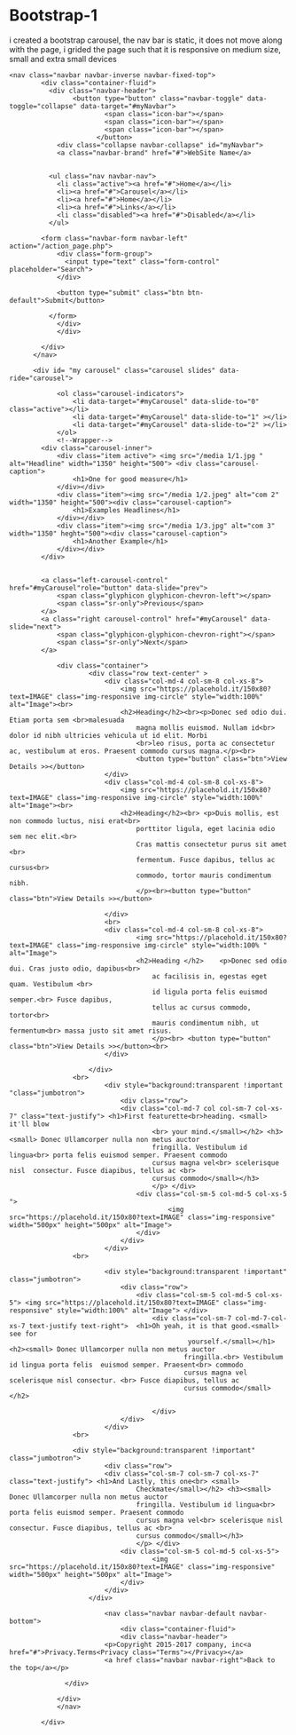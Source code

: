 # Bootstrap-1
i created a bootstrap carousel, the nav bar is static, it does not move along with the page, i grided the page such that it is responsive on medium size, small and extra small devices
<!DOCTYPE html>
<html lang="en">
<head>
    <meta charset="UTF-8">
    <meta name="viewport" content="width=device-width, initial-scale=1.0">
    <meta http-equiv="X-UA-Compatible" content="ie=edge">
    <link href="https://maxcdn.bootstrapcdn.com/bootstrap/3.4.0/css/bootstrap.min.css"  rel="stylesheet">
    <script src="https://ajax.googleapis.com/ajax/libs/jquery/3.3.1/jquery.min.js"></script>
    <script src="https://maxcdn.bootstrapcdn.com/bootstrap/3.4.0/js/bootstrap.min.js"></script>
    <title>Bootstrap site </title>

<style>

</style>
    
    
</head>
<body>

    <nav class="navbar navbar-inverse navbar-fixed-top">
            <div class="container-fluid">
              <div class="navbar-header">
                    <button type="button" class="navbar-toggle" data-toggle="collapse" data-target="#myNavbar">
                            <span class="icon-bar"></span>
                            <span class="icon-bar"></span>
                            <span class="icon-bar"></span> 
                          </button>
                <div class="collapse navbar-collapse" id="myNavbar">
                <a class="navbar-brand" href="#">WebSite Name</a>
              
              
              <ul class="nav navbar-nav">
                <li class="active"><a href="#">Home</a></li>
                <li><a href="#">Carousel</a></li>
                <li><a href="#">Home</a></li>
                <li><a href="#">Links</a></li>
                <li class="disabled"><a href="#">Disabled</a></li>
              </ul>
            
            <form class="navbar-form navbar-left" action="/action_page.php">
                <div class="form-group">
                  <input type="text" class="form-control" placeholder="Search">
                </div>
                
                <button type="submit" class="btn btn-default">Submit</button>
            
              </form>
                </div>
                </div>
              
            </div>
          </nav>

          <div id= "my carousel" class="carousel slides" data-ride="carousel">
            
                <ol class="carousel-indicators">
                    <li data-target="#myCarousel" data-slide-to="0" class="active"></li>
                    <li data-target="#myCarousel" data-slide-to="1" ></li>
                    <li data-target="#myCarousel" data-slide-to="2" ></li>
                </ol>
                <!--Wrapper-->
            <div class="carousel-inner">
                <div class="item active"> <img src="/media 1/1.jpg " alt="Headline" width="1350" height="500"> <div class="carousel-caption">
                    <h1>One for good measure</h1>
                </div></div>
                <div class="item"><img src="/media 1/2.jpeg" alt="com 2" width="1350" height="500"><div class="carousel-caption">
                    <h1>Examples Headlines</h1>
                </div></div>
                <div class="item"><img src="/media 1/3.jpg" alt="com 3" width="1350" heght="500"><div class="carousel-caption">
                    <h1>Another Example</h1>
                </div></div>
            </div>

    
            <a class="left-carousel-control" href="#myCarousel"role="button" data-slide="prev">
                <span class="glyphicon glyphicon-chevron-left"></span>
                <span class="sr-only">Previous</span>
            </a>
            <a class="right carousel-control" href="#myCarousel" data-slide="next">
                <span class="glyphicon-glyphicon-chevron-right"></span>
                <span class="sr-only">Next</span>
            </a>
          
                <div class="container">    
                        <div class="row text-center" >
                            <div class="col-md-4 col-sm-8 col-xs-8">
                                <img src="https://placehold.it/150x80?text=IMAGE" class="img-responsive img-circle" style="width:100%" alt="Image"><br>
                                <h2>Heading</h2><br><p>Donec sed odio dui. Etiam porta sem <br>malesuada
                                    magna mollis euismod. Nullam id<br> dolor id nibh ultricies vehicula ut id elit. Morbi
                                    <br>leo risus, porta ac consectetur ac, vestibulum at eros. Praesent commodo cursus magna.</p><br>
                                    <button type="button" class="btn">View Details >></button>
                            </div>
                            <div class="col-md-4 col-sm-8 col-xs-8"> 
                                <img src="https://placehold.it/150x80?text=IMAGE" class="img-responsive img-circle" style="width:100%" alt="Image"><br>
                                <h2>Heading</h2><br> <p>Duis mollis, est non commodo luctus, nisi erat<br>
                                    porttitor ligula, eget lacinia odio sem nec elit.<br>
                                    Cras mattis consectetur purus sit amet <br>
                                    fermentum. Fusce dapibus, tellus ac cursus<br>
                                    commodo, tortor mauris condimentum nibh.
                                    </p><br><button type="button" class="btn">View Details >></button>
                                    
                            </div>
                            <br>
                            <div class="col-md-4 col-sm-8 col-xs-8"> 
                                    <img src="https://placehold.it/150x80?text=IMAGE" class="img-responsive img-circle" style="width:100% " alt="Image">
                                    <h2>Heading </h2>    <p>Donec sed odio dui. Cras justo odio, dapibus<br>
                                        ac facilisis in, egestas eget quam. Vestibulum <br>
                                        id ligula porta felis euismod semper.<br> Fusce dapibus,
                                        tellus ac cursus commodo, tortor<br>
                                        mauris condimentum nibh, ut fermentum<br> massa justo sit amet risus.
                                        </p><br> <button type="button" class="btn">View Details >></button><br>
                            </div>
                       
                        </div>
                    <br>
                            <div style="background:transparent !important "class="jumbotron">
                                <div class="row">
                                <div class="col-md-7 col col-sm-7 col-xs-7" class="text-justify"> <h1>First featurette<br>heading. <small> it'll blow
                                        <br> your mind.</small></h2> <h3><small> Donec Ullamcorper nulla non metus auctor
                                        fringilla. Vestibulum id lingua<br> porta felis euismod semper. Praesent commodo
                                        cursus magna vel<br> scelerisque nisl  consectur. Fusce diapibus, tellus ac <br>
                                        cursus commodo</small></h3>
                                        </p> </div>
                                    <div class="col-sm-5 col-md-5 col-xs-5 ">
                                            <img src="https://placehold.it/150x80?text=IMAGE" class="img-responsive" width="500px" height="500px" alt="Image"> 
                                    </div>
                                </div>
                            </div>  
                    <br>
                                
                            <div style="background:transparent !important" class="jumbotron">
                                <div class="row">
                                    <div class="col-sm-5 col-md-5 col-xs-5"> <img src="https://placehold.it/150x80?text=IMAGE" class="img-responsive" style="width:100%" alt="Image"> </div>
                                        <div class="col-sm-7 col-md-7-col-xs-7 text-justify text-right">  <h1>Oh yeah, it is that good.<small> see for
                                                 yourself.</small></h1> <h2><small> Donec Ullamcorper nulla non metus auctor
                                                fringilla.<br> Vestibulum id lingua porta felis  euismod semper. Praesent<br> commodo
                                                cursus magna vel scelerisque nisl consectur. <br> Fusce diapibus, tellus ac 
                                                cursus commodo</small></h2>
                                         
                                        </div>
                                </div>
                            </div>
                    <br>

                    <div style="background:transparent !important" class="jumbotron">
                            <div class="row">
                            <div class="col-sm-7 col-sm-7 col-xs-7" class="text-justify"> <h1>And Lastly, this one<br> <small>
                                    Checkmate</small></h2> <h3><small> Donec Ullamcorper nulla non metus auctor
                                    fringilla. Vestibulum id lingua<br> porta felis euismod semper. Praesent commodo
                                    cursus magna vel<br> scelerisque nisl  consectur. Fusce diapibus, tellus ac <br>
                                    cursus commodo</small></h3>
                                    </p> </div>
                                <div class="col-sm-5 col-md-5 col-xs-5">
                                        <img src="https://placehold.it/150x80?text=IMAGE" class="img-responsive" width="500px" height="500px" alt="Image"> 
                                </div>
                            </div>
                        </div>  
                
                            <nav class="navbar navbar-default navbar-bottom">
                                <div class="container-fluid">
                                <div class="navbar-header">
                            <p>Copyright 2015-2017 company, inc<a href="#">Privacy.Terms<Privacy class="Terms"></Privacy></a>
                            <a href class="navbar navbar-right">Back to the top</a></p>
                    
                  </div>
                  
                </div>
                </nav>                       

            </div>

    

                    

    
</body>
</html>
